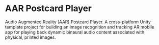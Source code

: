 # AAR Postcard Player

Audio Augmented Reality (AAR) Postcard Player. A cross-platform Unity template project for building an image recognition and tracking AR mobile app for playing back dynamic binaural audio content associated with physical, printed images.
